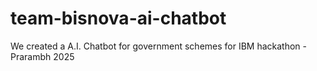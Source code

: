 # team-bisnova-ai-chatbot
We created a A.I. Chatbot for government schemes for IBM hackathon -Prarambh 2025

